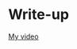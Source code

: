 # Write-up
[My video](https://www.youtube.com/watch?v=pVxtW6MYW8U&list=PLeR6qCx9zAMZr1M38XP48KxZ5Pq4_q1dS&index=18&t=0s)
